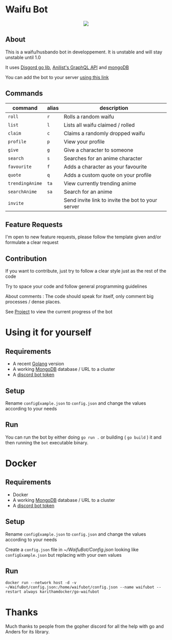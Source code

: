 # Waifu Bot

<p align="center">
  <img src="https://github.com/Karitham/WaifuBot/workflows/golangci-lint/badge.svg">
</p>

## About

This is a waifu/husbando bot in developpement. It is unstable and will stay unstable until 1.0

It uses [Disgord go lib](github.com/andersfylling/disgord), [Anilist's GraphQL API](https://github.com/AniList/ApiV2-GraphQL-Docs) and [mongoDB](https://mongodb.com)

You can add the bot to your server [using this link](https://discord.com/oauth2/authorize?scope=bot&client_id=712332547694264341&permissions=0)

## Commands

| command         | alias | description                                       |
| --------------- | ----- | ------------------------------------------------- |
| `roll`          | `r`   | Rolls a random waifu                              |
| `list`          | `l`   | Lists all waifu claimed / rolled                  |
| `claim`         | `c`   | Claims a randomly dropped waifu                   |
| `profile`       | `p`   | View your profile                                 |
| `give`          | `g`   | Give a character to someone                       |
| `search`        | `s`   | Searches for an anime character                   |
| `favourite`     | `f`   | Adds a character as your favourite                |
| `quote`         | `q`   | Adds a custom quote on your profile               |
| `trendingAnime` | `ta`  | View currently trending anime                     |
| `searchAnime`   | `sa`  | Search for an anime                               |
| `invite`        |       | Send invite link to invite the bot to your server |

## Feature Requests

I'm open to new feature requests, please follow the template given and/or formulate a clear request

## Contribution

If you want to contribute, just try to follow a clear style just as the rest of the code

Try to space your code and follow general programming guidelines

About comments : The code should speak for itself, only comment big processes / dense places.

See [Project](https://github.com/Karitham/WaifuBot/projects/1) to view the current progress of the bot

# Using it for yourself

## Requirements

- A recent [Golang](https://golang.org/) version
- A working [MongoDB](https://mongodb.com) database / URL to a cluster
- A [discord bot token](discordapp.com/developers)

## Setup

Rename `configExample.json` to `config.json` and change the values according to your needs

## Run

You can run the bot by either doing `go run .` or building ( `go build` ) it and then running the `bot` executable binary.

# Docker

## Requirements

- Docker
- A working [MongoDB](https://mongodb.com) database / URL to a cluster
- A [discord bot token](discordapp.com/developers)

## Setup

Rename `configExample.json` to `config.json` and change the values according to your needs

Create a `config.json` file in *~/WaifuBot/Config.json* looking like `configExample.json` but replacing with your own values

## Run

`docker run --network host -d -v ~/WaifuBot/config.json:/home/waifubot/config.json --name waifubot --restart always karithamdocker/go-waifubot`

# Thanks

Much thanks to people from the gopher discord for all the help with go and Anders for its library.

